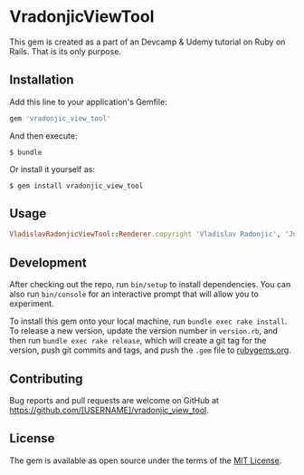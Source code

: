 # VradonjicViewTool

This gem is created as a part of an Devcamp & Udemy tutorial on Ruby on Rails. That is its only purpose.

## Installation

Add this line to your application's Gemfile:

```ruby
gem 'vradonjic_view_tool'
```

And then execute:

    $ bundle

Or install it yourself as:

    $ gem install vradonjic_view_tool

## Usage

```ruby
VladislavRadonjicViewTool::Renderer.copyright 'Vladislav Radonjic', 'Just a tutorial excercise'
```

## Development

After checking out the repo, run `bin/setup` to install dependencies. You can also run `bin/console` for an interactive prompt that will allow you to experiment.

To install this gem onto your local machine, run `bundle exec rake install`. To release a new version, update the version number in `version.rb`, and then run `bundle exec rake release`, which will create a git tag for the version, push git commits and tags, and push the `.gem` file to [rubygems.org](https://rubygems.org).

## Contributing

Bug reports and pull requests are welcome on GitHub at https://github.com/[USERNAME]/vradonjic_view_tool.

## License

The gem is available as open source under the terms of the [MIT License](https://opensource.org/licenses/MIT).
